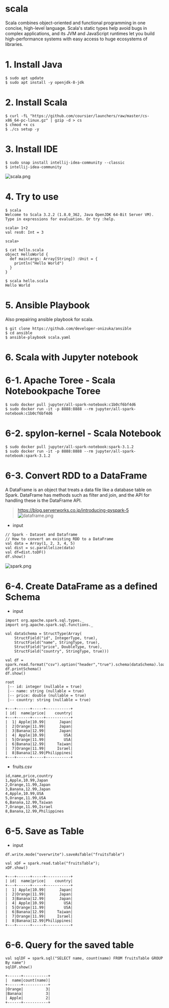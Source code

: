 # scala

Scala combines object-oriented and functional programming in one concise, high-level language. Scala's static types help avoid bugs in complex applications, and its JVM and JavaScript runtimes let you build high-performance systems with easy access to huge ecosystems of libraries.<br>

# 1. Install Java
```
$ sudo apt update
$ sudo apt install -y openjdk-8-jdk
```

# 2. Install Scala
```
$ curl -fL "https://github.com/coursier/launchers/raw/master/cs-x86_64-pc-linux.gz" | gzip -d > cs
$ chmod +x cs
$ ./cs setup -y
```

# 3. Install IDE
```
$ sudo snap install intellij-idea-community --classic
$ intellij-idea-community
```
![scala.png](https://github.com/developer-onizuka/scala/blob/main/scala.png)


# 4. Try to use
```
$ scala
Welcome to Scala 3.2.2 (1.8.0_362, Java OpenJDK 64-Bit Server VM).
Type in expressions for evaluation. Or try :help.
                                                                                                                        
scala> 1+2
val res0: Int = 3
                                                                                                                        
scala>
```
```
$ cat hello.scala 
object HelloWorld {
  def main(args: Array[String]) :Unit = {
    println("Hello World")
  }
}
```
```
$ scala hello.scala 
Hello World
```

# 5. Ansible Playbook
Also prepairing ansible playbook for scala.
```
$ git clone https://github.com/developer-onizuka/ansible
$ cd ansible
$ ansible-playbook scala.yaml
```

# 6. Scala with Jupyter notebook
# 6-1. Apache Toree - Scala Notebookpache Toree
```
$ sudo docker pull jupyter/all-spark-notebook:c1b0cf6bf4d6
$ sudo docker run -it -p 8888:8888 --rm jupyter/all-spark-notebook:c1b0cf6bf4d6
```

# 6-2. spylon-kernel - Scala Notebook
```
$ sudo docker pull jupyter/all-spark-notebook:spark-3.1.2
$ sudo docker run -it -p 8888:8888 --rm jupyter/all-spark-notebook:spark-3.1.2
```

# 6-3. Convert RDD to a DataFrame
A DataFrame is an object that treats a data file like a database table on Spark. DataFrame has methods such as filter and join, and the API for handling these is the DataFrame API.<br>
> https://blog.serverworks.co.jp/introducing-pyspark-5 <br>
![dataframe.png](https://github.com/developer-onizuka/scala/blob/main/dataframe.png)

- input
```
// Spark - Dataset and Dataframe
// How to convert an existing RDD to a DataFrame
val data = Array(1, 2, 3, 4, 5)
val dist = sc.parallelize(data)
val df=dist.toDF()
df.show()
```
![spark.png](https://github.com/developer-onizuka/scala/blob/main/spark.png)

# 6-4. Create DataFrame as a defined Schema
- input
```
import org.apache.spark.sql.types._
import org.apache.spark.sql.functions._

val dataSchema = StructType(Array(
    StructField("id", IntegerType, true),
    StructField("name", StringType, true),
    StructField("price", DoubleType, true),
    StructField("country", StringType, true)))

val df = spark.read.format("csv").option("header","true").schema(dataSchema).load("fruits.csv")
df.printSchema()
df.show()
```
```
root
 |-- id: integer (nullable = true)
 |-- name: string (nullable = true)
 |-- price: double (nullable = true)
 |-- country: string (nullable = true)

+---+------+-----+-----------+
| id|  name|price|    country|
+---+------+-----+-----------+
|  1| Apple|10.99|      Japan|
|  2|Orange|11.99|      Japan|
|  3|Banana|12.99|      Japan|
|  4| Apple|10.99|        USA|
|  5|Orange|11.99|        USA|
|  6|Banana|12.99|     Taiwan|
|  7|Orange|11.99|     Israel|
|  8|Banana|12.99|Philippines|
+---+------+-----+-----------+
```
- fruits.csv
```
id,name,price,country
1,Apple,10.99,Japan
2,Orange,11.99,Japan
3,Banana,12.99,Japan
4,Apple,10.99,USA
5,Orange,11.99,USA
6,Banana,12.99,Taiwan
7,Orange,11.99,Israel
8,Banana,12.99,Philippines
```

# 6-5. Save as Table
- input
```
df.write.mode("overwrite").saveAsTable("fruitsTable")
```
```
val xDF = spark.read.table("fruitsTable");
xDF.show()
```
```
+---+------+-----+-----------+
| id|  name|price|    country|
+---+------+-----+-----------+
|  1| Apple|10.99|      Japan|
|  2|Orange|11.99|      Japan|
|  3|Banana|12.99|      Japan|
|  4| Apple|10.99|        USA|
|  5|Orange|11.99|        USA|
|  6|Banana|12.99|     Taiwan|
|  7|Orange|11.99|     Israel|
|  8|Banana|12.99|Philippines|
+---+------+-----+-----------+
```

# 6-6. Query for the saved table
```
val sqlDF = spark.sql("SELECT name, count(name) FROM fruitsTable GROUP By name")
sqlDF.show()
```
```
+------+-----------+
|  name|count(name)|
+------+-----------+
|Orange|          3|
|Banana|          3|
| Apple|          2|
+------+-----------+
```
